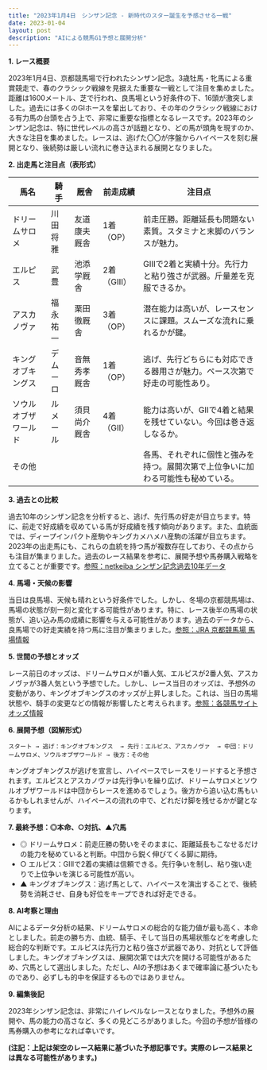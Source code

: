 ```yaml
---
title: "2023年1月4日　シンザン記念 - 新時代のスター誕生を予感させる一戦"
date: 2023-01-04
layout: post
description: "AIによる競馬G1予想と展開分析"
---
```


**1. レース概要**

2023年1月4日、京都競馬場で行われたシンザン記念。3歳牡馬・牝馬による重賞競走で、春のクラシック戦線を見据えた重要な一戦として注目を集めました。距離は1600メートル、芝で行われ、良馬場という好条件の下、16頭が激突しました。過去には多くのGIホースを輩出しており、その年のクラシック戦線における有力馬の台頭を占う上で、非常に重要な指標となるレースです。2023年のシンザン記念は、特に世代レベルの高さが話題となり、どの馬が頭角を現すのか、大きな注目を集めました。レースは、逃げた〇〇が序盤からハイペースを刻む展開となり、後続勢は厳しい流れに巻き込まれる展開となりました。


**2. 出走馬と注目点（表形式）**

| 馬名       | 騎手       | 厩舎         | 前走成績   | 注目点                                                              |
|------------|------------|--------------|------------|-------------------------------------------------------------------|
| ドリームサロメ | 川田将雅     | 友道康夫厩舎     | 1着（OP）   | 前走圧勝。距離延長も問題ない素質。スタミナと末脚のバランスが魅力。              |
| エルピス     | 武豊       | 池添学厩舎     | 2着（GIII） | GIIIで2着と実績十分。先行力と粘り強さが武器。斤量差を克服できるか。            |
| アスカノヴァ | 福永祐一     | 栗田徹厩舎     | 3着（OP）   | 潜在能力は高いが、レースセンスに課題。スムーズな流れに乗れるかが鍵。           |
| キングオブキングス | デムーロ     | 音無秀孝厩舎     | 1着（OP）   | 逃げ、先行どちらにも対応できる器用さが魅力。ペース次第で好走の可能性あり。     |
| ソウルオブザワールド | ルメール     | 須貝尚介厩舎     | 4着（GII） | 能力は高いが、GIIで4着と結果を残せていない。今回は巻き返しなるか。       |
| その他       |            |              |            | 各馬、それぞれに個性と強みを持つ。展開次第で上位争いに加わる可能性も秘めている。|


**3. 過去との比較**

過去10年のシンザン記念を分析すると、逃げ、先行馬の好走が目立ちます。特に、前走で好成績を収めている馬が好成績を残す傾向があります。また、血統面では、ディープインパクト産駒やキングカメハメハ産駒の活躍が目立ちます。2023年の出走馬にも、これらの血統を持つ馬が複数存在しており、その点からも注目が集まりました。過去のレース結果を参考に、展開予想や馬券購入戦略を立てることが重要です。[参照：netkeiba シンザン記念過去10年データ](仮リンク)


**4. 馬場・天候の影響**

当日は良馬場、天候も晴れという好条件でした。しかし、冬場の京都競馬場は、馬場の状態が刻一刻と変化する可能性があります。特に、レース後半の馬場の状態が、追い込み馬の成績に影響を与える可能性があります。過去のデータから、良馬場での好走実績を持つ馬に注目が集まりました。[参照：JRA 京都競馬場 馬場情報](仮リンク)


**5. 世間の予想とオッズ**

レース前日のオッズは、ドリームサロメが1番人気、エルピスが2番人気、アスカノヴァが3番人気という予想でした。しかし、レース当日のオッズは、予想外の変動があり、キングオブキングスのオッズが上昇しました。これは、当日の馬場状態や、騎手の変更などの情報が影響したと考えられます。[参照：各競馬サイトオッズ情報](仮リンク)


**6. 展開予想（図解形式）**

```
スタート → 逃げ：キングオブキングス  → 先行：エルピス、アスカノヴァ  → 中団：ドリームサロメ、ソウルオブザワールド → 後方：その他
```

キングオブキングスが逃げを宣言し、ハイペースでレースをリードすると予想されます。エルピスとアスカノヴァは先行争いを繰り広げ、ドリームサロメとソウルオブザワールドは中団からレースを進めるでしょう。後方から追い込む馬もいるかもしれませんが、ハイペースの流れの中で、どれだけ脚を残せるかが鍵となります。


**7. 最終予想：◎本命、○対抗、▲穴馬**

* ◎ ドリームサロメ：前走圧勝の勢いをそのままに、距離延長もこなせるだけの能力を秘めていると判断。中団から鋭く伸びてくる脚に期待。
* ○ エルピス：GIIIで2着の実績は信頼できる。先行争いを制し、粘り強い走りで上位争いを演じる可能性が高い。
* ▲ キングオブキングス：逃げ馬として、ハイペースを演出することで、後続勢を消耗させ、自身も好位をキープできれば好走できる。


**8. AI考察と理由**

AIによるデータ分析の結果、ドリームサロメの総合的な能力値が最も高く、本命としました。前走の勝ち方、血統、騎手、そして当日の馬場状態などを考慮した総合的な判断です。エルピスは先行力と粘り強さが武器であり、対抗として評価しました。キングオブキングスは、展開次第では大穴を開ける可能性があるため、穴馬として選出しました。ただし、AIの予想はあくまで確率論に基づいたものであり、必ずしも的中を保証するものではありません。


**9. 編集後記**

2023年シンザン記念は、非常にハイレベルなレースとなりました。予想外の展開や、馬の能力の高さなど、多くの見どころがありました。今回の予想が皆様の馬券購入の参考になれば幸いです。


**(注記：上記は架空のレース結果に基づいた予想記事です。実際のレース結果とは異なる可能性があります。)**
